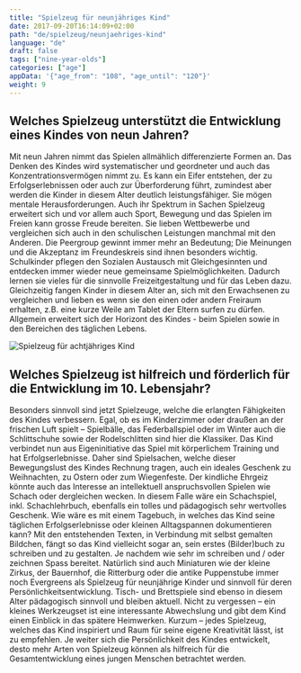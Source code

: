 ```yaml
---
title: "Spielzeug für neunjähriges Kind"
date: 2017-09-20T16:14:09+02:00
path: "de/spielzeug/neunjaehriges-kind"
language: "de"
draft: false
tags: ["nine-year-olds"]
categories: ["age"]
appData: '{"age_from": "108", "age_until": "120"}'
weight: 9
---
```


<h2>Welches Spielzeug unterstützt die Entwicklung eines Kindes von neun Jahren?</h2>

Mit neun Jahren nimmt das Spielen allmählich differenzierte Formen an. Das Denken des Kindes wird systematischer und geordneter und auch das Konzentrationsvermögen nimmt zu. Es kann ein Eifer entstehen, der zu Erfolgserlebnissen oder auch zur Überforderung führt, zumindest aber werden die Kinder in diesem Alter deutlich leistungsfähiger. Sie mögen mentale Herausforderungen. Auch ihr Spektrum in Sachen Spielzeug erweitert sich und vor allem auch Sport, Bewegung und das Spielen im Freien kann grosse Freude bereiten. Sie lieben Wettbewerbe und vergleichen sich auch in den schulischen Leistungen manchmal mit den Anderen. Die Peergroup gewinnt immer mehr an Bedeutung; Die Meinungen und die Akzeptanz im Freundeskreis sind ihnen besonders wichtig. Schulkinder pflegen den Sozialen Austausch mit Gleichgesinnten und entdecken immer wieder neue gemeinsame Spielmöglichkeiten. Dadurch lernen sie vieles für die sinnvolle Freizeitgestaltung und für das Leben dazu. Gleichzeitig fangen Kinder in diesem Alter an, sich mit den Erwachsenen zu vergleichen und lieben es wenn sie den einen oder andern Freiraum erhalten, z.B. eine kurze Weile am Tablet der Eltern surfen zu dürfen. Allgemein erweitert sich der Horizont des Kindes - beim Spielen sowie in den Bereichen des täglichen Lebens.

<img src="https://avatars2.githubusercontent.com/u/33005771?s=40&v=4" alt="Spielzeug für achtjähriges Kind" >

<h2>Welches Spielzeug ist hilfreich und förderlich für die Entwicklung im 10. Lebensjahr?</h2>

Besonders sinnvoll sind jetzt Spielzeuge, welche die erlangten Fähigkeiten des Kindes verbessern. Egal, ob es im Kinderzimmer oder draußen an der frischen Luft spielt – Spielbälle, das Federballspiel oder im Winter auch die Schlittschuhe sowie der Rodelschlitten sind hier die Klassiker. Das Kind verbindet nun aus Eigeninitiative das Spiel mit körperlichem Training und hat Erfolgserlebnisse. Daher sind Spielsachen, welche dieser Bewegungslust des Kindes Rechnung tragen, auch ein ideales Geschenk zu Weihnachten, zu Ostern oder zum Wiegenfeste. Der kindliche Ehrgeiz könnte auch das Interesse an intellektuell anspruchsvollen Spielen wie Schach oder dergleichen wecken. In diesem Falle wäre ein Schachspiel, inkl. Schachlehrbuch, ebenfalls ein tolles und pädagogisch sehr wertvolles Geschenk. Wie wäre es mit einem Tagebuch, in welches das Kind seine täglichen Erfolgserlebnisse oder kleinen Alltagspannen dokumentieren kann? Mit den entstehenden Texten, in Verbindung mit selbst gemalten Bildchen, fängt so das Kind vielleicht sogar an, sein erstes (Bilder)buch zu schreiben und zu gestalten. Je nachdem wie sehr im schreiben und / oder zeichnen Spass bereitet. Natürlich sind auch Miniaturen wie der kleine Zirkus, der Bauernhof, die Ritterburg oder die antike Puppenstube immer noch Evergreens als Spielzeug für neunjährige Kinder und sinnvoll für deren Persönlichkeitsentwicklung. Tisch- und Brettspiele sind ebenso in diesem Alter pädagogisch sinnvoll und bleiben aktuell. Nicht zu vergessen – ein kleines Werkzeugset ist eine interessante Abwechslung und gibt dem Kind einen Einblick in das spätere Heimwerken. Kurzum – jedes Spielzeug, welches das Kind inspiriert und Raum für seine eigene Kreativität lässt, ist zu empfehlen. Je weiter sich die Persönlichkeit des Kindes entwickelt, desto mehr Arten von Spielzeug können als hilfreich für die Gesamtentwicklung eines jungen Menschen betrachtet werden.